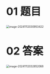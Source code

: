 # 01 题目

<img src="C:\Users\Administrator\AppData\Roaming\Typora\typora-user-images\image-20241112030953422.png" alt="image-20241112030953422" style="zoom:50%;" />



# 02 答案

<img src="C:\Users\Administrator\AppData\Roaming\Typora\typora-user-images\image-20241112032852068.png" alt="image-20241112032852068" style="zoom:50%;" />